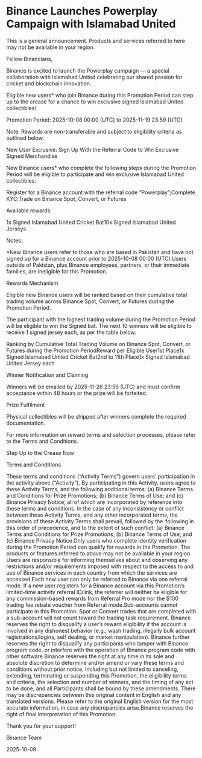 # Binance Launches Powerplay Campaign with Islamabad United

This is a general announcement. Products and services referred to here may not be available in your region.

Fellow Binancians,

Binance is excited to launch the Powerplay campaign — a special collaboration with Islamabad United celebrating our shared passion for cricket and blockchain innovation.

Eligible new users* who join Binance during this Promotion Period can step up to the crease for a chance to win exclusive signed Islamabad United collectibles!

Promotion Period: 2025-10-08 00:00 (UTC) to 2025-11-19 23:59 (UTC)

Note: Rewards are non-transferable and subject to eligibility criteria as outlined below.

New User Exclusive: Sign Up With the Referral Code to Win Exclusive Signed Merchandise

New Binance users* who complete the following steps during the Promotion Period will be eligible to participate and win exclusive Islamabad United collectibles:

Register for a Binance account with the referral code “Powerplay”;Complete KYC;Trade on Binance Spot, Convert, or Futures

Available rewards:

1x Signed Islamabad United Cricket Bat10x Signed Islamabad United Jerseys

Notes: 

*New Binance users refer to those who are based in Pakistan and have not signed up for a Binance account prior to 2025-10-08 00:00 (UTC).Users outside of Pakistan, plus Binance employees, partners, or their immediate families, are ineligible for this Promotion.

Rewards Mechanism

Eligible new Binance users will be ranked based on their cumulative total trading volume across Binance Spot, Convert, or Futures during the Promotion Period.

The participant with the highest trading volume during the Promotion Period will be eligible to win the Signed bat. The next 10 winners will be eligible to receive 1 signed jersey each, as per the table below.

Ranking by Cumulative Total Trading Volume on Binance Spot, Convert, or Futures during the Promotion PeriodReward per Eligible User1st Place1x Signed Islamabad United Cricket Bat2nd to 11th Place1x Signed Islamabad United Jersey each

Winner Notification and Claiming

Winners will be emailed by 2025-11-26 23:59 (UTC) and must confirm acceptance within 48 hours or the prize will be forfeited.

Prize Fulfilment

Physical collectibles will be shipped after winners complete the required documentation.

For more information on reward terms and selection processes, please refer to the Terms and Conditions.

Step Up to the Crease Now

Terms and Conditions

These terms and conditions (“Activity Terms”) govern users’ participation in the activity above (“Activity”). By participating in this Activity, users agree to these Activity Terms, and the following additional terms: (a) Binance Terms and Conditions for Prize Promotions; (b) Binance Terms of Use; and (c) Binance Privacy Notice; all of which are incorporated by reference into these terms and conditions. In the case of any inconsistency or conflict between these Activity Terms, and any other incorporated terms, the provisions of these Activity Terms shall prevail, followed by the  following in this order of precedence, and to the extent of such conflict: (a) Binance Terms and Conditions for Prize Promotions; (b) Binance Terms of Use; and (c) Binance Privacy Notice.Only users who complete identity verification during the Promotion Period can qualify for rewards in the Promotion. The products or features referred to above may not be available in your region. Users are responsible for informing themselves about and observing any restrictions and/or requirements imposed with respect to the access to and use of Binance services in each country from which the services are accessed.Each new user can only be referred to Binance via one referral mode. If a new user registers for a Binance account via this Promotion’s limited-time activity referral ID/link, the referrer will neither be eligible for any commission-based rewards from Referral Pro mode nor the $100 trading fee rebate voucher from Referral mode.Sub-accounts cannot participate in this Promotion. Spot or Convert trades that are completed with a sub-account will not count toward the trading task requirement. Binance reserves the right to disqualify a user’s reward eligibility if the account is involved in any dishonest behavior (e.g., wash trading, illegally bulk account registrations/logins, self dealing, or market manipulation). Binance further reserves the right to disqualify any participants who tamper with Binance program code, or interfere with the operation of Binance program code with other software.Binance reserves the right at any time in its sole and absolute discretion to determine and/or amend or vary these terms and conditions without prior notice, including but not limited to canceling, extending, terminating or suspending this Promotion, the eligibility terms and criteria, the selection and number of winners, and the timing of any act to be done, and all Participants shall be bound by these amendments. There may be discrepancies between this original content in English and any translated versions. Please refer to the original English version for the most accurate information, in case any discrepancies arise.Binance reserves the right of final interpretation of this Promotion.

Thank you for your support!

Binance Team

2025-10-09